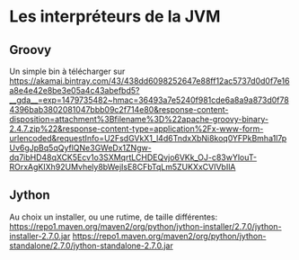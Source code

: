 Les interpréteurs de la JVM
===========

Groovy
---
Un simple bin à télécharger sur https://akamai.bintray.com/43/438dd6098252647e88ff12ac5737d0d0f7e16a8e4e42e8be3e05a4c43abefbd5?__gda__=exp=1479735482~hmac=36493a7e5240f981cde6a8a9a873d0f784396bab3802081047bbb09c2f714e80&response-content-disposition=attachment%3Bfilename%3D%22apache-groovy-binary-2.4.7.zip%22&response-content-type=application%2Fx-www-form-urlencoded&requestInfo=U2FsdGVkX1_l4d6TndxXbNi8koq0YFPkBmha1l7pUv6gJpBq5qQyflQNe3GWeDx1ZNgw-dq7ibHD48qXCK5Ecv1o3SXMqrtLCHDEQvjo6VKk_OJ-c83wYlouT-ROrxAgKIXh92UMvhely8bWejIsE8CFbTqLm5ZUKXxCVIVbIlA

Jython
---

Au choix un installer, ou une rutime, de taille différentes:
https://repo1.maven.org/maven2/org/python/jython-installer/2.7.0/jython-installer-2.7.0.jar
https://repo1.maven.org/maven2/org/python/jython-standalone/2.7.0/jython-standalone-2.7.0.jar